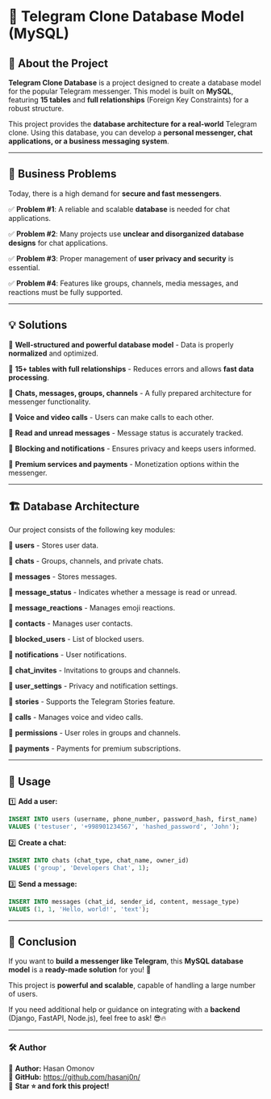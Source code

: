 # 📲 Telegram Clone Database Model (MySQL)

## 🚀 About the Project

**Telegram Clone Database** is a project designed to create a database model for the popular Telegram messenger. This model is built on **MySQL**, featuring **15 tables** and **full relationships** (Foreign Key Constraints) for a robust structure.

This project provides the **database architecture for a real-world** Telegram clone. Using this database, you can develop a **personal messenger, chat applications, or a business messaging system**.

---

## 🎯 Business Problems

Today, there is a high demand for **secure and fast messengers**.

✅ **Problem #1**: A reliable and scalable **database** is needed for chat applications.

✅ **Problem #2**: Many projects use **unclear and disorganized database designs** for chat applications.

✅ **Problem #3**: Proper management of **user privacy and security** is essential.

✅ **Problem #4**: Features like groups, channels, media messages, and reactions must be fully supported.

---

## 💡 Solutions

🔹 **Well-structured and powerful database model** - Data is properly **normalized** and optimized.

🔹 **15+ tables with full relationships** - Reduces errors and allows **fast data processing**.

🔹 **Chats, messages, groups, channels** - A fully prepared architecture for messenger functionality.

🔹 **Voice and video calls** - Users can make calls to each other.

🔹 **Read and unread messages** - Message status is accurately tracked.

🔹 **Blocking and notifications** - Ensures privacy and keeps users informed.

🔹 **Premium services and payments** - Monetization options within the messenger.

---

## 🏗 Database Architecture

Our project consists of the following key modules:

📌 **users** - Stores user data.

📌 **chats** - Groups, channels, and private chats.

📌 **messages** - Stores messages.

📌 **message_status** - Indicates whether a message is read or unread.

📌 **message_reactions** - Manages emoji reactions.

📌 **contacts** - Manages user contacts.

📌 **blocked_users** - List of blocked users.

📌 **notifications** - User notifications.

📌 **chat_invites** - Invitations to groups and channels.

📌 **user_settings** - Privacy and notification settings.

📌 **stories** - Supports the Telegram Stories feature.

📌 **calls** - Manages voice and video calls.

📌 **permissions** - User roles in groups and channels.

📌 **payments** - Payments for premium subscriptions.

---


## 📌 Usage

1️⃣ **Add a user:**

```sql
INSERT INTO users (username, phone_number, password_hash, first_name)
VALUES ('testuser', '+998901234567', 'hashed_password', 'John');
```

2️⃣ **Create a chat:**

```sql
INSERT INTO chats (chat_type, chat_name, owner_id)
VALUES ('group', 'Developers Chat', 1);
```

3️⃣ **Send a message:**

```sql
INSERT INTO messages (chat_id, sender_id, content, message_type)
VALUES (1, 1, 'Hello, world!', 'text');
```

---

## 🌟 Conclusion

If you want to **build a messenger like Telegram**, this **MySQL database model** is a **ready-made solution** for you! 🚀

This project is **powerful and scalable**, capable of handling a large number of users.

If you need additional help or guidance on integrating with a **backend** (Django, FastAPI, Node.js), feel free to ask! 😎🔥

---

### 🛠 Author

📌 **Author:** Hasan Omonov\
📌 **GitHub:** https://github.com/hasanj0n/ \
📌 **Star ⭐️ and fork this project!**

